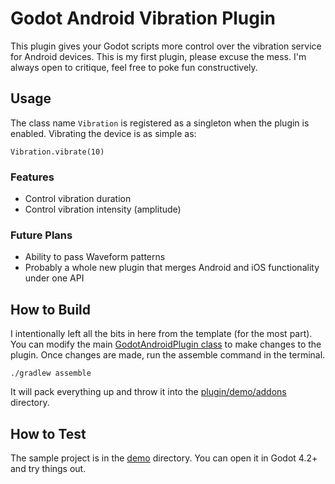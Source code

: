 # Godot Android Vibration Plugin

This plugin gives your Godot scripts more control over the vibration service for Android devices.
This is my first plugin, please excuse the mess. I'm always open to critique, feel free to poke fun constructively.

## Usage
The class name `Vibration` is registered as a singleton when the plugin is enabled. Vibrating the device is as simple as:
```
Vibration.vibrate(10)
```

### Features
- Control vibration duration
- Control vibration intensity (amplitude)

### Future Plans
- Ability to pass Waveform patterns
- Probably a whole new plugin that merges Android and iOS functionality under one API

## How to Build
I intentionally left all the bits in here from the template (for the most part). You can modify the main [GodotAndroidPlugin class](plugin/src/main/java/org/godotengine/plugin/vibration/GodotAndroidPlugin.kt) to make changes to the plugin.
Once changes are made, run the assemble command in the terminal.
```shell
./gradlew assemble
```
It will pack everything up and throw it into the [plugin/demo/addons](plugin/demo/addons) directory.

## How to Test
The sample project is in the [demo](plugin/demo) directory. You can open it in Godot 4.2+ and try things out.